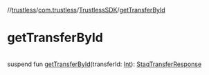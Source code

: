 //[trustless](../../../index.md)/[com.trustless](../index.md)/[TrustlessSDK](index.md)/[getTransferById](get-transfer-by-id.md)

# getTransferById

\
suspend fun [getTransferById](get-transfer-by-id.md)(transferId: [Int](https://kotlinlang.org/api/latest/jvm/stdlib/kotlin/-int/index.html)): [StaqTransferResponse](../../com.trustless.requests.transfers/-staq-transfer-response/index.md)
